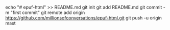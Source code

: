 echo "# epuf-html" >> README.md
git init
git add README.md
git commit -m "first commit"
git remote add origin https://github.com/millionsofconversations/epuf-html.git
git push -u origin mast
